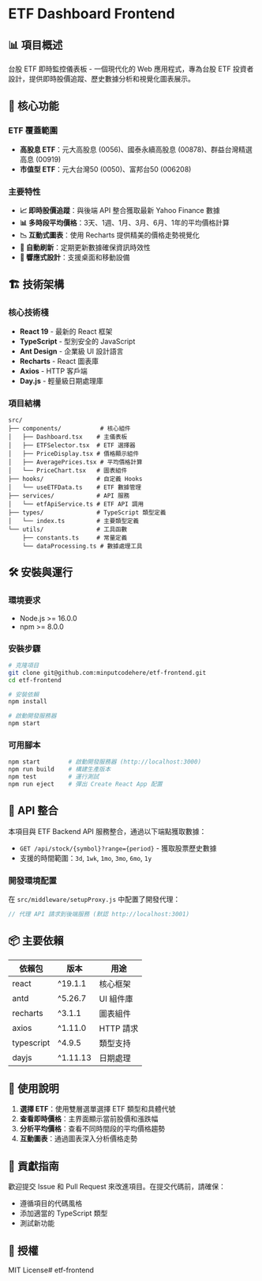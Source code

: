 # ETF Dashboard Frontend

## 📊 項目概述

台股 ETF 即時監控儀表板 - 一個現代化的 Web 應用程式，專為台股 ETF 投資者設計，提供即時股價追蹤、歷史數據分析和視覺化圖表展示。

## 🚀 核心功能

### ETF 覆蓋範圍
- **高股息 ETF**：元大高股息 (0056)、國泰永續高股息 (00878)、群益台灣精選高息 (00919)
- **市值型 ETF**：元大台灣50 (0050)、富邦台50 (006208)

### 主要特性
- **📈 即時股價追蹤**：與後端 API 整合獲取最新 Yahoo Finance 數據
- **📊 多時段平均價格**：3天、1週、1月、3月、6月、1年的平均價格計算
- **📉 互動式圖表**：使用 Recharts 提供精美的價格走勢視覺化
- **🔄 自動刷新**：定期更新數據確保資訊時效性
- **📱 響應式設計**：支援桌面和移動設備

## 🏗️ 技術架構

### 核心技術棧
- **React 19** - 最新的 React 框架
- **TypeScript** - 型別安全的 JavaScript
- **Ant Design** - 企業級 UI 設計語言
- **Recharts** - React 圖表庫
- **Axios** - HTTP 客戶端
- **Day.js** - 輕量級日期處理庫

### 項目結構
```
src/
├── components/           # 核心組件
│   ├── Dashboard.tsx    # 主儀表板
│   ├── ETFSelector.tsx  # ETF 選擇器
│   ├── PriceDisplay.tsx # 價格顯示組件
│   ├── AveragePrices.tsx # 平均價格計算
│   └── PriceChart.tsx   # 圖表組件
├── hooks/               # 自定義 Hooks
│   └── useETFData.ts    # ETF 數據管理
├── services/            # API 服務
│   └── etfApiService.ts # ETF API 調用
├── types/               # TypeScript 類型定義
│   └── index.ts         # 主要類型定義
└── utils/               # 工具函數
    ├── constants.ts     # 常量定義
    └── dataProcessing.ts # 數據處理工具
```

## 🛠️ 安裝與運行

### 環境要求
- Node.js >= 16.0.0
- npm >= 8.0.0

### 安裝步驟
```bash
# 克隆項目
git clone git@github.com:minputcodehere/etf-frontend.git
cd etf-frontend

# 安裝依賴
npm install

# 啟動開發服務器
npm start
```

### 可用腳本
```bash
npm start        # 啟動開發服務器 (http://localhost:3000)
npm run build    # 構建生產版本
npm test         # 運行測試
npm run eject    # 彈出 Create React App 配置
```

## 🔗 API 整合

本項目與 ETF Backend API 服務整合，通過以下端點獲取數據：
- `GET /api/stock/{symbol}?range={period}` - 獲取股票歷史數據
- 支援的時間範圍：`3d`, `1wk`, `1mo`, `3mo`, `6mo`, `1y`

### 開發環境配置
在 `src/middleware/setupProxy.js` 中配置了開發代理：
```javascript
// 代理 API 請求到後端服務 (默認 http://localhost:3001)
```

## 📦 主要依賴

| 依賴包 | 版本 | 用途 |
|--------|------|------|
| react | ^19.1.1 | 核心框架 |
| antd | ^5.26.7 | UI 組件庫 |
| recharts | ^3.1.1 | 圖表組件 |
| axios | ^1.11.0 | HTTP 請求 |
| typescript | ^4.9.5 | 類型支持 |
| dayjs | ^1.11.13 | 日期處理 |

## 🎯 使用說明

1. **選擇 ETF**：使用雙層選單選擇 ETF 類型和具體代號
2. **查看即時價格**：主界面顯示當前股價和漲跌幅
3. **分析平均價格**：查看不同時間段的平均價格趨勢
4. **互動圖表**：通過圖表深入分析價格走勢

## 🤝 貢獻指南

歡迎提交 Issue 和 Pull Request 來改進項目。在提交代碼前，請確保：
- 遵循項目的代碼風格
- 添加適當的 TypeScript 類型
- 測試新功能

## 📄 授權

MIT License# etf-frontend
